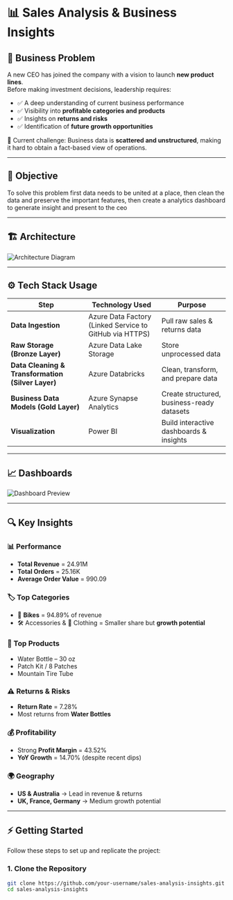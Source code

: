 # 📊 Sales Analysis & Business Insights  

## 🚀 Business Problem  
A new CEO has joined the company with a vision to launch **new product lines**.  
Before making investment decisions, leadership requires:  

- ✅ A deep understanding of current business performance  
- ✅ Visibility into **profitable categories and products**  
- ✅ Insights on **returns and risks**  
- ✅ Identification of **future growth opportunities**  

🔴 Current challenge: Business data is **scattered and unstructured**, making it hard to obtain a fact-based view of operations.  

---

## 🎯 Objective  
To solve this problem first data needs to be united at a place, then clean the data and preserve the important features, then create a analytics dashboard to generate insight and present to the ceo  

---

## 🏗️ Architecture  

![Architecture Diagram](https://github.com/Niloy-Aiml34/Data_Engineering/blob/main/Architecture/Architecture.jpg)  

---

## ⚙️ Tech Stack Usage  

| Step                                              | Technology Used                                         | Purpose                                    |
| ------------------------------------------------- | ------------------------------------------------------- | ------------------------------------------ |
| **Data Ingestion**                                | Azure Data Factory (Linked Service to GitHub via HTTPS) | Pull raw sales & returns data              |
| **Raw Storage (Bronze Layer)**                    | Azure Data Lake Storage                                 | Store unprocessed data                     |
| **Data Cleaning & Transformation (Silver Layer)** | Azure Databricks                                        | Clean, transform, and prepare data         |
| **Business Data Models (Gold Layer)**             | Azure Synapse Analytics                                 | Create structured, business-ready datasets |
| **Visualization**                                 | Power BI                                                | Build interactive dashboards & insights    |

---

## 📈 Dashboards  

![Dashboard Preview](https://github.com/Niloy-Aiml34/Data_Engineering/blob/main/dashboards/DashBoard_Image.png)  

---

## 🔍 Key Insights  

### 📊 Performance  
- **Total Revenue** = 24.91M  
- **Total Orders** = 25.16K  
- **Average Order Value** = 990.09  

### 🏷️ Top Categories  
- 🚴 **Bikes** = 94.89% of revenue  
- 🛠️ Accessories & 👕 Clothing = Smaller share but **growth potential**  

### 🛒 Top Products  
- Water Bottle – 30 oz  
- Patch Kit / 8 Patches  
- Mountain Tire Tube  

### ⚠️ Returns & Risks  
- **Return Rate** = 7.28%  
- Most returns from **Water Bottles**  

### 💰 Profitability  
- Strong **Profit Margin** = 43.52%  
- **YoY Growth** = 14.70% (despite recent dips)  

### 🌍 Geography  
- **US & Australia** → Lead in revenue & returns  
- **UK, France, Germany** → Medium growth potential  

---

## ⚡ Getting Started  

Follow these steps to set up and replicate the project:  

### 1. Clone the Repository  
```bash
git clone https://github.com/your-username/sales-analysis-insights.git
cd sales-analysis-insights
